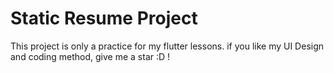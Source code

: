 # Static Resume Project
This project is only a practice for my flutter lessons.
if you like my UI Design and coding method, give me a star :D !
